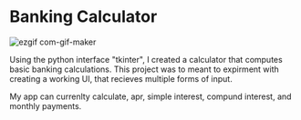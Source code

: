 # Banking Calculator

![ezgif com-gif-maker](https://user-images.githubusercontent.com/106642545/173691078-9f7c1246-8a33-4ec5-b4e9-f71b7127373f.gif)


Using the python interface "tkinter", I created a calculator that computes basic banking calculations. 
This project was to meant to expirment with creating a working UI, that recieves multiple forms of input. 

My app can currenlty calculate, apr, simple interest, compund interest, and monthly payments. 


